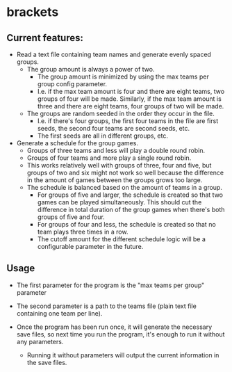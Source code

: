 # brackets

## Current features:
- Read a text file containing team names and generate evenly spaced groups.
    - The group amount is always a power of two.
        - The group amount is minimized by using the max teams per group config parameter.
        - I.e. if the max team amount is four and there are eight teams, 
            two groups of four will be made. Similarly, if the max team 
            amount is three and there are eight teams, four groups of two will be made.  
    - The groups are random seeded in the order they occur in the file.
        - I.e. if there's four groups, the first four teams in the file are first seeds,
            the second four teams are second seeds, etc.
        - The first seeds are all in different groups, etc. 
- Generate a schedule for the group games.
    - Groups of three teams and less will play a double round robin.
    - Groups of four teams and more play a single round robin.
    - This works relatively well with groups of three, four and five, 
        but groups of two and six might not work so well because the
        difference in the amount of games between the groups grows too large.
    - The schedule is balanced based on the amount of teams in a group.
        - For groups of five and larger, the schedule is created so that two
            games can be played simultaneously. This should cut the difference
            in total duration of the group games when there's both groups of five and four.
        - For groups of four and less, the schedule is created so that no team plays three 
            times in a row.
        - The cutoff amount for the different schedule logic will be a configurable parameter
            in the future.

## Usage

- The first parameter for the program is the "max teams per group" parameter
- The second parameter is a path to the teams file (plain text file containing one team per line).

- Once the program has been run once, it will generate the necessary save files, so next time you run the program, it's enough to run it without any parameters. 
    - Running it without parameters will output the current information in the save files.
